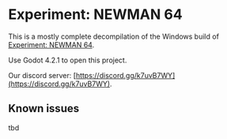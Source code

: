 # Experiment: NEWMAN 64
This is a mostly complete decompilation of the Windows build of [Experiment: NEWMAN 64](https://futureprimitive.itch.io/experiment-newman-64).

Use Godot 4.2.1 to open this project.

Our discord server: [https://discord.gg/k7uvB7WY](https://discord.gg/k7uvB7WY).

## Known issues
tbd
